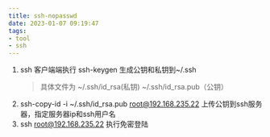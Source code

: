 ```yaml
---
title: ssh-nopasswd
date: 2023-01-07 09:19:47
tags:
- tool
- ssh
---
```

1. ssh 客户端端执行 ssh-keygen  生成公钥和私钥到~/.ssh
   > 具体文件为 ~/.ssh/id_rsa(私钥)  ~/.ssh/id_rsa.pub（公钥）
2. ssh-copy-id -i ~/.ssh/id_rsa.pub root@192.168.235.22 上传公钥到ssh服务器，指定服务器ip和ssh用户名
3. ssh root@192.168.235.22 执行免密登陆
